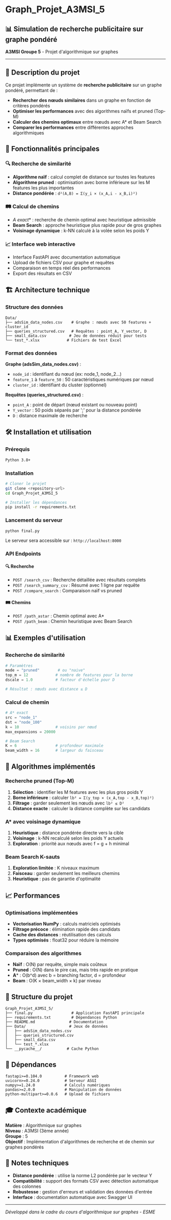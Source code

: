 # Graph_Projet_A3MSI_5

## 📊 Simulation de recherche publicitaire sur graphe pondéré

**A3MSI Groupe 5** - Projet d'algorithmique sur graphes

---

## 🎯 Description du projet

Ce projet implémente un système de **recherche publicitaire** sur un graphe pondéré, permettant de :

- **Rechercher des nœuds similaires** dans un graphe en fonction de critères pondérés
- **Optimiser les performances** avec des algorithmes naïfs et pruned (Top-M)
- **Calculer des chemins optimaux** entre nœuds avec A* et Beam Search
- **Comparer les performances** entre différentes approches algorithmiques

## 🚀 Fonctionnalités principales

### 🔍 Recherche de similarité
- **Algorithme naïf** : calcul complet de distance sur toutes les features
- **Algorithme pruned** : optimisation avec borne inférieure sur les M features les plus importantes
- **Distance pondérée** : `d²(A,B) = Σ(y_i × (x_A,i - x_B,i)²)`

### 🛤️ Calcul de chemins
- **A* exact** : recherche de chemin optimal avec heuristique admissible
- **Beam Search** : approche heuristique plus rapide pour de gros graphes
- **Voisinage dynamique** : k-NN calculé à la volée selon les poids Y

### 📈 Interface web interactive
- Interface FastAPI avec documentation automatique
- Upload de fichiers CSV pour graphe et requêtes
- Comparaison en temps réel des performances
- Export des résultats en CSV

## 🏗️ Architecture technique

### Structure des données
```
Data/
├── adsSim_data_nodes.csv    # Graphe : nœuds avec 50 features + cluster_id
├── queries_structured.csv   # Requêtes : point_A, Y_vector, D
├── small_data.csv          # Jeu de données réduit pour tests
└── test_*.xlsx            # Fichiers de test Excel
```

### Format des données

**Graphe (adsSim_data_nodes.csv)** :
- `node_id` : identifiant du nœud (ex: node_1, node_2...)
- `feature_1` à `feature_50` : 50 caractéristiques numériques par nœud
- `cluster_id` : identifiant du cluster (optionnel)

**Requêtes (queries_structured.csv)** :
- `point_A` : point de départ (nœud existant ou nouveau point)
- `Y_vector` : 50 poids séparés par ';' pour la distance pondérée
- `D` : distance maximale de recherche

## 🛠️ Installation et utilisation

### Prérequis
```bash
Python 3.8+
```

### Installation
```bash
# Cloner le projet
git clone <repository-url>
cd Graph_Projet_A3MSI_5

# Installer les dépendances
pip install -r requirements.txt
```

### Lancement du serveur
```bash
python final.py
```

Le serveur sera accessible sur : `http://localhost:8000`

### API Endpoints

#### 🔍 Recherche
- `POST /search_csv` : Recherche détaillée avec résultats complets
- `POST /search_summary_csv` : Résumé avec 1 ligne par requête
- `POST /compare_search` : Comparaison naïf vs pruned

#### 🛤️ Chemins
- `POST /path_astar` : Chemin optimal avec A*
- `POST /path_beam` : Chemin heuristique avec Beam Search

## 📊 Exemples d'utilisation

### Recherche de similarité
```python
# Paramètres
mode = "pruned"        # ou "naive"
top_m = 12            # nombre de features pour la borne
dscale = 1.0          # facteur d'échelle pour D

# Résultat : nœuds avec distance ≤ D
```

### Calcul de chemin
```python
# A* exact
src = "node_1"
dst = "node_100"
k = 10                # voisins par nœud
max_expansions = 20000

# Beam Search
K = 6                 # profondeur maximale
beam_width = 16       # largeur du faisceau
```

## 🧮 Algorithmes implémentés

### Recherche pruned (Top-M)
1. **Sélection** : identifier les M features avec les plus gros poids Y
2. **Borne inférieure** : calculer `lb² = Σ(y_top × (x_A,top - x_B,top)²)`
3. **Filtrage** : garder seulement les nœuds avec `lb² ≤ D²`
4. **Distance exacte** : calculer la distance complète sur les candidats

### A* avec voisinage dynamique
1. **Heuristique** : distance pondérée directe vers la cible
2. **Voisinage** : k-NN recalculé selon les poids Y actuels
3. **Exploration** : priorité aux nœuds avec f = g + h minimal

### Beam Search K-sauts
1. **Exploration limitée** : K niveaux maximum
2. **Faisceau** : garder seulement les meilleurs chemins
3. **Heuristique** : pas de garantie d'optimalité

## 📈 Performances

### Optimisations implémentées
- **Vectorisation NumPy** : calculs matriciels optimisés
- **Filtrage précoce** : élimination rapide des candidats
- **Cache des distances** : réutilisation des calculs
- **Types optimisés** : float32 pour réduire la mémoire

### Comparaison des algorithmes
- **Naïf** : O(N) par requête, simple mais coûteux
- **Pruned** : O(N) dans le pire cas, mais très rapide en pratique
- **A*** : O(b^d) avec b = branching factor, d = profondeur
- **Beam** : O(K × beam_width × k) par niveau

## 📁 Structure du projet

```
Graph_Projet_A3MSI_5/
├── final.py                 # Application FastAPI principale
├── requirements.txt         # Dépendances Python
├── README.md               # Documentation
├── Data/                   # Jeux de données
│   ├── adsSim_data_nodes.csv
│   ├── queries_structured.csv
│   ├── small_data.csv
│   └── test_*.xlsx
└── __pycache__/           # Cache Python
```

## 🔧 Dépendances

```
fastapi>=0.104.0          # Framework web
uvicorn>=0.24.0           # Serveur ASGI
numpy>=1.24.0             # Calculs numériques
pandas>=2.0.0             # Manipulation de données
python-multipart>=0.0.6   # Upload de fichiers
```

## 🎓 Contexte académique

**Matière** : Algorithmique sur graphes  
**Niveau** : A3MSI (3ème année)  
**Groupe** : 5  
**Objectif** : Implémentation d'algorithmes de recherche et de chemin sur graphes pondérés

## 📝 Notes techniques

- **Distance pondérée** : utilise la norme L2 pondérée par le vecteur Y
- **Compatibilité** : support des formats CSV avec détection automatique des colonnes
- **Robustesse** : gestion d'erreurs et validation des données d'entrée
- **Interface** : documentation automatique avec Swagger UI

---

*Développé dans le cadre du cours d'algorithmique sur graphes - ESME*
